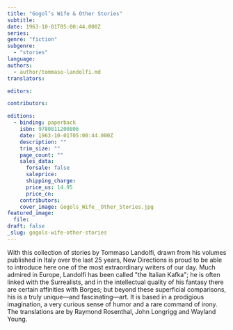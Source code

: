 ```yaml
---
title: "Gogol’s Wife & Other Stories"
subtitle:
date: 1963-10-01T05:00:44.000Z
series:
genre: "fiction"
subgenre:
  - "stories"
language:
authors:
  - author/tommaso-landolfi.md
translators:

editors:

contributors:

editions:
  - binding: paperback
    isbn: 9780811200806
    date: 1963-10-01T05:00:44.000Z
    description: ""
    trim_size: ""
    page_count: ""
    sales_data:
      forsale: false
      saleprice:
      shipping_charge:
      price_us: 14.95
      price_cn:
    contributors:
    cover_image: Gogols_Wife__Other_Stories.jpg
featured_image:
  file:
draft: false
_slug: gogols-wife-other-stories
---
```


With this collection of stories by Tommaso Landolfi, drawn from his volumes published in Italy over the last 25 years, New Directions is proud to be able to introduce here one of the most extraordinary writers of our day. Much admired in Europe, Landolfi has been called "the Italian Kafka"; he is often linked with the Surrealists, and in the intellectual quality of his fantasy there are certain affinities with Borges; but beyond these superficial comparisons, his is a truly unique––and fascinating––art. It is based in a prodigious imagination, a very curious sense of humor and a rare command of irony. The translations are by Raymond Rosenthal, John Longrigg and Wayland Young.

